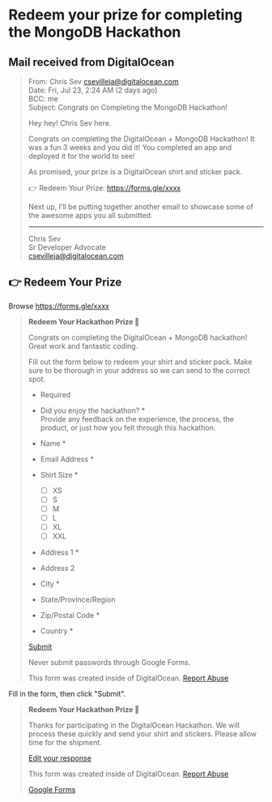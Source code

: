 # Redeem your prize for completing the MongoDB Hackathon

<!-- 2021-07-23 02:24 CEST-->

## Mail received from DigitalOcean

> From: Chris Sev <csevilleja@digitalocean.com><br>
> Date: Fri, Jul 23, 2:24 AM (2 days ago)<br>
> BCC: me<br>
> Subject: Congrats on Completing the MongoDB Hackathon!
>
> Hey hey! Chris Sev here.
>
> Congrats on completing the DigitalOcean + MongoDB Hackathon! It was a fun 3 weeks and you did it! You completed an app and deployed it for the world to see!
>
> As promised, your prize is a DigitalOcean shirt and sticker pack.
>
> 👉 Redeem Your Prize: <https://forms.gle/xxxx>
>
> Next up, I'll be putting together another email to showcase some of the awesome apps you all submitted.
>
> ---
>
> Chris Sev<br>
> Sr Developer Advocate<br>
> csevilleja@digitalocean.com

## 👉 Redeem Your Prize

<!-- 2021-07-25 09:39 CEST -->

Browse <https://forms.gle/xxxx>

> **Redeem Your Hackathon Prize 🎉**
>
> Congrats on completing the DigitalOcean + MongoDB hackathon!
> Great work and fantastic coding.
>
> Fill out the form below to redeem your shirt and sticker pack.
> Make sure to be thorough in your address so we can send to the correct spot.<br>
> * Required
>
> * Did you enjoy the hackathon? \*<br>
> Provide any feedback on the experience, the process, the product,
> or just how you felt through this hackathon.
>
> * Name \*
>
> * Email Address \*
>
> * Shirt Size \*
>   - [ ] XS
>   - [ ] S
>   - [ ] M
>   - [ ] L
>   - [ ] XL
>   - [ ] XXL
>
> * Address 1 \*
>
> * Address 2
>
> * City \*
>
> * State/Province/Region
>
> * Zip/Postal Code \*
>
> * Country \*
>
> [Submit]()
>
> Never submit passwords through Google Forms.
>
> This form was created inside of DigitalOcean. [Report Abuse]()

Fill in the form, then click "Submit".

> **Redeem Your Hackathon Prize 🎉**
>
> Thanks for participating in the DigitalOcean Hackathon.
> We will process these quickly and send your shirt and stickers.
> Please allow time for the shipment.
>
> [Edit your response]()
> 
> This form was created inside of DigitalOcean. [Report Abuse]()
>
> [Google Forms](https://www.google.com/forms/about)

<!-- EOF -->